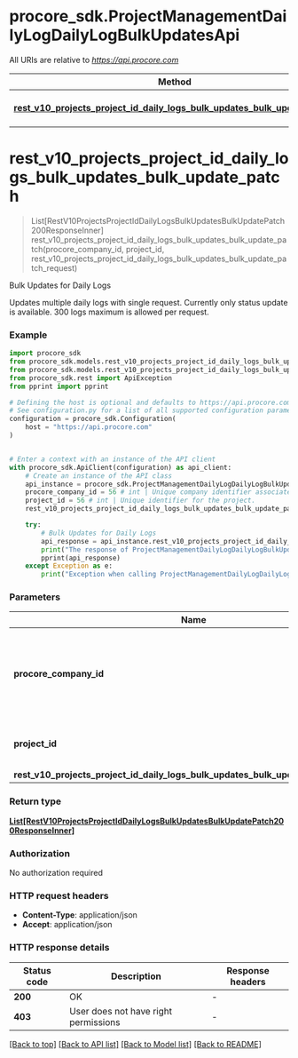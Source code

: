 # procore_sdk.ProjectManagementDailyLogDailyLogBulkUpdatesApi

All URIs are relative to *https://api.procore.com*

Method | HTTP request | Description
------------- | ------------- | -------------
[**rest_v10_projects_project_id_daily_logs_bulk_updates_bulk_update_patch**](ProjectManagementDailyLogDailyLogBulkUpdatesApi.md#rest_v10_projects_project_id_daily_logs_bulk_updates_bulk_update_patch) | **PATCH** /rest/v1.0/projects/{project_id}/daily_logs/bulk_updates/bulk_update | Bulk Updates for Daily Logs


# **rest_v10_projects_project_id_daily_logs_bulk_updates_bulk_update_patch**
> List[RestV10ProjectsProjectIdDailyLogsBulkUpdatesBulkUpdatePatch200ResponseInner] rest_v10_projects_project_id_daily_logs_bulk_updates_bulk_update_patch(procore_company_id, project_id, rest_v10_projects_project_id_daily_logs_bulk_updates_bulk_update_patch_request)

Bulk Updates for Daily Logs

Updates multiple daily logs with single request. Currently only status update is available. 300 logs maximum is allowed per request.

### Example


```python
import procore_sdk
from procore_sdk.models.rest_v10_projects_project_id_daily_logs_bulk_updates_bulk_update_patch200_response_inner import RestV10ProjectsProjectIdDailyLogsBulkUpdatesBulkUpdatePatch200ResponseInner
from procore_sdk.models.rest_v10_projects_project_id_daily_logs_bulk_updates_bulk_update_patch_request import RestV10ProjectsProjectIdDailyLogsBulkUpdatesBulkUpdatePatchRequest
from procore_sdk.rest import ApiException
from pprint import pprint

# Defining the host is optional and defaults to https://api.procore.com
# See configuration.py for a list of all supported configuration parameters.
configuration = procore_sdk.Configuration(
    host = "https://api.procore.com"
)


# Enter a context with an instance of the API client
with procore_sdk.ApiClient(configuration) as api_client:
    # Create an instance of the API class
    api_instance = procore_sdk.ProjectManagementDailyLogDailyLogBulkUpdatesApi(api_client)
    procore_company_id = 56 # int | Unique company identifier associated with the Procore User Account.
    project_id = 56 # int | Unique identifier for the project.
    rest_v10_projects_project_id_daily_logs_bulk_updates_bulk_update_patch_request = procore_sdk.RestV10ProjectsProjectIdDailyLogsBulkUpdatesBulkUpdatePatchRequest() # RestV10ProjectsProjectIdDailyLogsBulkUpdatesBulkUpdatePatchRequest | 

    try:
        # Bulk Updates for Daily Logs
        api_response = api_instance.rest_v10_projects_project_id_daily_logs_bulk_updates_bulk_update_patch(procore_company_id, project_id, rest_v10_projects_project_id_daily_logs_bulk_updates_bulk_update_patch_request)
        print("The response of ProjectManagementDailyLogDailyLogBulkUpdatesApi->rest_v10_projects_project_id_daily_logs_bulk_updates_bulk_update_patch:\n")
        pprint(api_response)
    except Exception as e:
        print("Exception when calling ProjectManagementDailyLogDailyLogBulkUpdatesApi->rest_v10_projects_project_id_daily_logs_bulk_updates_bulk_update_patch: %s\n" % e)
```



### Parameters


Name | Type | Description  | Notes
------------- | ------------- | ------------- | -------------
 **procore_company_id** | **int**| Unique company identifier associated with the Procore User Account. | 
 **project_id** | **int**| Unique identifier for the project. | 
 **rest_v10_projects_project_id_daily_logs_bulk_updates_bulk_update_patch_request** | [**RestV10ProjectsProjectIdDailyLogsBulkUpdatesBulkUpdatePatchRequest**](RestV10ProjectsProjectIdDailyLogsBulkUpdatesBulkUpdatePatchRequest.md)|  | 

### Return type

[**List[RestV10ProjectsProjectIdDailyLogsBulkUpdatesBulkUpdatePatch200ResponseInner]**](RestV10ProjectsProjectIdDailyLogsBulkUpdatesBulkUpdatePatch200ResponseInner.md)

### Authorization

No authorization required

### HTTP request headers

 - **Content-Type**: application/json
 - **Accept**: application/json

### HTTP response details

| Status code | Description | Response headers |
|-------------|-------------|------------------|
**200** | OK |  -  |
**403** | User does not have right permissions |  -  |

[[Back to top]](#) [[Back to API list]](../README.md#documentation-for-api-endpoints) [[Back to Model list]](../README.md#documentation-for-models) [[Back to README]](../README.md)

